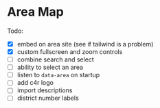 # Area Map

Todo:

- [x] embed on area site (see if tailwind is a problem)
- [x] custom fullscreen and zoom controls
- [ ] combine search and select
- [ ] ability to select an area
- [ ] listen to `data-area` on startup
- [ ] add c4r logo
- [ ] import descriptions
- [ ] district number labels
